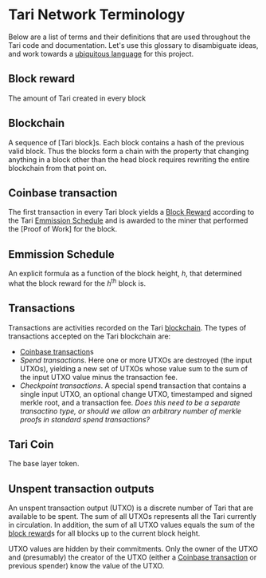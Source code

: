 # Tari Network Terminology
Below are a list of terms and their definitions that are used throughout the Tari code and documentation. Let's use 
this glossary to disambiguate ideas, and work towards a 
[ubiquitous language](https://blog.carbonfive.com/2016/10/04/ubiquitous-language-the-joy-of-naming/) for this project.  

## Block reward
[Block Reward]: #block_reward 'The amount of Tari created in every block'

The amount of Tari created in every block

## Blockchain
[blockchain]: #blockchain 'A sequence of Tari blocks'

A sequence of [Tari block]s. Each block contains a hash of the previous valid block. Thus the blocks form a chain 
with the property that changing anything in a block other than the head block requires rewriting the entire 
blockchain from that point on.

## Coinbase transaction 
[Coinbase Transaction]: coinbase_transaction 

The first transaction in every Tari block yields a [Block Reward] according to the Tari [Emmission Schedule] and is 
awarded to the miner that performed the [Proof of Work] for the block.

## Emmission Schedule
[Emmission Schedule]: #emmision_schedule 

An explicit formula as a function of the block height, _h_, that determined what the block reward for the 
_h_<sup>th</sup> block is.

## Transactions
[transaction]: #transactions 

Transactions are activities recorded on the Tari [blockchain]. The types of transactions accepted on the Tari 
blockchain are:
* [Coinbase transaction]s
* _Spend transactions_. Here one or more UTXOs are destroyed (the input UTXOs), yielding a new set of UTXOs whose value
 sum to the sum of the input UTXO value minus the transaction fee.
* _Checkpoint transactions_. A special spend transaction that contains a single input UTXO, an optional 
change UTXO, timestamped and signed merkle root, and a transaction fee. _Does this *need* to be a separate 
transactino type, or should we allow an arbitrary number of merkle proofs in standard spend transactions?_

## Tari Coin
[tari coin]: #tari_coin

The base layer token.
 
## Unspent transaction outputs
[utxo]: #unspent_transaction_outputs

An unspent transaction output (UTXO) is a discrete number of Tari that are available to be spent. The sum of all 
UTXOs represents all the Tari currently in circulation. In addition, the sum of all UTXO values equals the sum of the
 [block reward]s for all blocks up to the current block height.
 
UTXO values are hidden by their commitments. Only the owner of the UTXO and (presumably) the creator of the UTXO 
(either a [Coinbase transaction] or previous spender) know the value of the UTXO. 